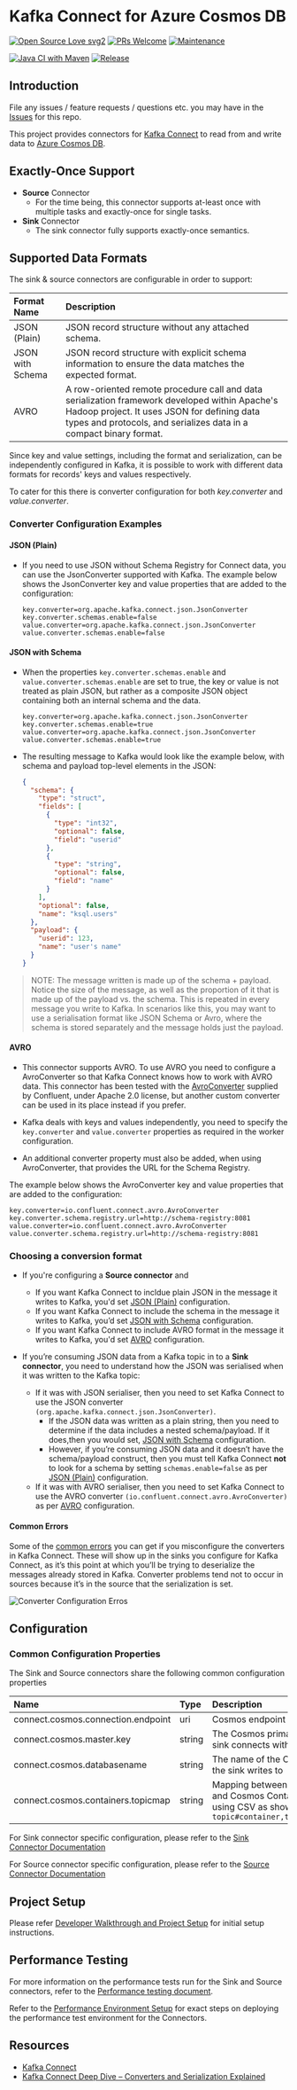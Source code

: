 # Kafka Connect for Azure Cosmos DB

[![Open Source Love svg2](https://badges.frapsoft.com/os/v2/open-source.svg?v=103)](https://github.com/microsoft/kafka-connect-cosmosdb/blob/dev/CODE_OF_CONDUCT.MD) [![PRs Welcome](https://img.shields.io/badge/PRs-welcome-brightgreen.svg?style=flat-square)](https://github.com/microsoft/kafka-connect-cosmosdb/blob/dev/CONTRIBUTING.md) [![Maintenance](https://img.shields.io/badge/Maintained%3F-yes-green.svg)](https://github.com/microsoft/kafka-connect-cosmosdb/pulse)

[![Java CI with Maven](https://github.com/microsoft/kafka-connect-cosmosdb/workflows/Java%20CI%20with%20Maven/badge.svg)](https://github.com/microsoft/kafka-connect-cosmosdb/actions?query=workflow%3A%22Java+CI+with+Maven%22) [![Release](https://img.shields.io/github/v/release/microsoft/kafka-connect-cosmosdb?include_prereleases&label=Latest%20Release)](https://github.com/microsoft/kafka-connect-cosmosdb/releases/)

## Introduction

File any issues / feature requests / questions etc. you may have in the [Issues](https://github.com/microsoft/kafka-connect-cosmosdb/issues) for this repo.

This project provides connectors for [Kafka Connect](http://kafka.apache.org/documentation.html#connect) to read from and write data to [Azure Cosmos DB](https://azure.microsoft.com/en-us/services/cosmos-db/).

## Exactly-Once Support

- **Source** Connector
  - For the time being, this connector supports at-least once with multiple tasks and exactly-once for single tasks.
- **Sink** Connector
  - The sink connector fully supports exactly-once semantics.

## Supported Data Formats

The sink & source connectors are configurable in order to support:

| Format Name  | Description |
| :----------- | :---------- |
| JSON (Plain) | JSON record structure without any attached schema. |
| JSON with Schema | JSON record structure with explicit schema information to ensure the data matches the expected format. |
| AVRO | A row-oriented remote procedure call and data serialization framework developed within Apache's Hadoop project. It uses JSON for defining data types and protocols, and serializes data in a compact binary format.

Since key and value settings, including the format and serialization, can be independently configured in Kafka, it is possible to work with different data formats for records' keys and values respectively.

To cater for this there is converter configuration for both *key.converter* and *value.converter*.

### Converter Configuration Examples

#### JSON (Plain)

- If you need to use JSON without Schema Registry for Connect data, you can use the JsonConverter supported with Kafka. The example below shows the JsonConverter key and value properties that are added to the configuration:

  ```properties
  key.converter=org.apache.kafka.connect.json.JsonConverter
  key.converter.schemas.enable=false
  value.converter=org.apache.kafka.connect.json.JsonConverter
  value.converter.schemas.enable=false
  ```

#### JSON with Schema

- When the properties `key.converter.schemas.enable` and `value.converter.schemas.enable` are set to true, the key or value is not treated as plain JSON, but rather as a composite JSON object containing both an internal schema and the data.

  ```properties
  key.converter=org.apache.kafka.connect.json.JsonConverter
  key.converter.schemas.enable=true
  value.converter=org.apache.kafka.connect.json.JsonConverter
  value.converter.schemas.enable=true
  ```

- The resulting message to Kafka would look like the example below, with schema and payload top-level elements in the JSON:

  ```json
  {
    "schema": {
      "type": "struct",
      "fields": [
        {
          "type": "int32",
          "optional": false,
          "field": "userid"
        },
        {
          "type": "string",
          "optional": false,
          "field": "name"
        }
      ],
      "optional": false,
      "name": "ksql.users"
    },
    "payload": {
      "userid": 123,
      "name": "user's name"
    }
  }
  ```

> NOTE: The message written is made up of the schema + payload. Notice the size of the message, as well as the proportion of it that is made up of the payload vs. the schema. This is repeated in every message you write to Kafka. In scenarios like this, you may want to use a serialisation format like JSON Schema or Avro, where the schema is stored separately and the message holds just the payload.

#### AVRO

- This connector supports AVRO. To use AVRO you need to configure a AvroConverter so that Kafka Connect knows how to work with AVRO data. This connector has been tested with the [AvroConverter](https://www.confluent.io/hub/confluentinc/kafka-connect-avro-converter) supplied by Confluent, under Apache 2.0 license, but another custom converter can be used in its place instead if you prefer.

- Kafka deals with keys and values independently, you need to specify the `key.converter` and `value.converter` properties as required in the worker configuration.

- An additional converter property must also be added, when using  AvroConverter, that provides the URL for the Schema Registry.

The example below shows the AvroConverter key and value properties that are added to the configuration:

  ```properties
  key.converter=io.confluent.connect.avro.AvroConverter
  key.converter.schema.registry.url=http://schema-registry:8081
  value.converter=io.confluent.connect.avro.AvroConverter
  value.converter.schema.registry.url=http://schema-registry:8081
  ```

### Choosing a conversion format

- If you're configuring a **Source connector** and
  - If you want Kafka Connect to incldue plain JSON in the message it writes to Kafka, you'd set [JSON (Plain)](#json-plain) configuration.
  - If you want Kafka Connect to include the schema in the message it writes to Kafka, you’d set [JSON with Schema](#json-with-schema) configuration.
  - If you want Kafka Connect to include AVRO format in the message it writes to Kafka, you'd set [AVRO](#avro) configuration.

- If you’re consuming JSON data from a Kafka topic in to a **Sink connector**, you need to understand how the JSON was serialised when it was written to the Kafka topic:
  - If it was with JSON serialiser, then you need to set Kafka Connect to use the JSON converter `(org.apache.kafka.connect.json.JsonConverter)`.
    - If the JSON data was written as a plain string, then you need to determine if the data includes a nested schema/payload. If it does,then you would set, [JSON with Schema](#json-with-schema) configuration.
    - However, if you’re consuming JSON data and it doesn’t have the schema/payload construct, then you must tell Kafka Connect **not** to look for a schema by setting `schemas.enable=false` as per [JSON (Plain)](#json-plain) configuration.
  - If it was with AVRO serialiser, then you need to set Kafka Connect to use the AVRO converter `(io.confluent.connect.avro.AvroConverter)` as per [AVRO](#avro) configuration.

#### Common Errors

Some of the [common errors](https://www.confluent.io/blog/kafka-connect-deep-dive-converters-serialization-explained/#common-errors) you can get if you misconfigure the converters in Kafka Connect. These will show up in the sinks you configure for Kafka Connect, as it’s this point at which you’ll be trying to deserialize the messages already stored in Kafka. Converter problems tend not to occur in sources because it’s in the source that the serialization is set.

![Converter Configuration Erros](doc/images/converter-misconfigurations.png "CosmosDB Converter Configurations")

## Configuration

### Common Configuration Properties

The Sink and Source connectors share the following common configuration properties

| Name | Type | Description | Required/Optional |
| :--- | :--- | :--- | :--- |
| connect.cosmos.connection.endpoint | uri | Cosmos endpoint URI string | Required |
| connect.cosmos.master.key | string | The Cosmos primary key that the sink connects with | Required |
| connect.cosmos.databasename | string | The name of the Cosmos database the sink writes to | Required |
| connect.cosmos.containers.topicmap | string | Mapping between Kafka Topics and Cosmos Containers, formatted using CSV as shown: `topic#container,topic2#container2` | Required |

For Sink connector specific configuration, please refer to the [Sink Connector Documentation](./doc/README_Sink.md)

For Source connector specific configuration, please refer to the [Source Connector Documentation](./doc/README_Source.md)

## Project Setup

Please refer [Developer Walkthrough and Project Setup](./doc/Developer_Walkthrough.md) for initial setup instructions.

## Performance Testing

For more information on the performance tests run for the Sink and Source connectors, refer to the [Performance testing document](./doc/Performance_Testing.md).

Refer to the [Performance Environment Setup](./src/perf/README.md) for exact steps on deploying the performance test environment for the Connectors.

## Resources

- [Kafka Connect](http://kafka.apache.org/documentation.html#connect)
- [Kafka Connect Deep Dive – Converters and Serialization Explained](https://www.confluent.io/blog/kafka-connect-deep-dive-converters-serialization-explained/)
